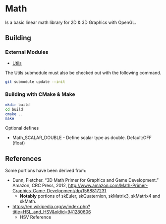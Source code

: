 # Math

Is a basic linear math library for 2D & 3D Graphics with OpenGL.

## Building

### External Modules

+ [Utils](https://github.com/CharlesCarley/Utils)

The Utils submodule must also be checked out with the following command.

```sh
git submodule update -–init
```  

### Building with CMake & Make

```sh
mkdir build
cd build
cmake ..
make
```


Optional defines

+ Math_SCALAR_DOUBLE - Define scalar type as double. Default:OFF (float)



## References

Some portions have been derived from:

+ Dunn, Fletcher. “3D Math Primer for Graphics and Game Development.” Amazon, CRC Press, 2012, http://www.amazon.com/Math-Primer-Graphics-Game-Development/dp/1568817231.
    + <b>Notably</b> portions of skEuler, skQuaternion, skMatrix3, skMatrix4 and skMath.
+   https://en.wikipedia.org/w/index.php?title=HSL_and_HSV&oldid=941280606
    +   HSV Reference
